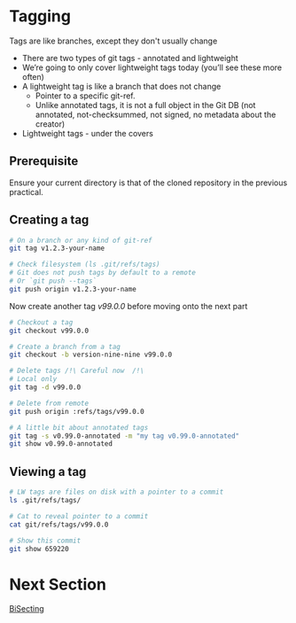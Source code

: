 # Tagging

Tags are like branches, except they don't usually change

* There are two types of git tags - annotated and lightweight
* We’re going to only cover lightweight tags today (you’ll see these more often)
* A lightweight tag is like a branch that does not change
  * Pointer to a specific git-ref.
  * Unlike annotated tags, it is not a full object in the Git DB (not annotated, not-checksummed, not signed, no metadata about the creator)
* Lightweight tags - under the covers

## Prerequisite
Ensure your current directory is that of the cloned repository in the previous practical.

## Creating a tag

```bash
# On a branch or any kind of git-ref
git tag v1.2.3-your-name

# Check filesystem (ls .git/refs/tags)
# Git does not push tags by default to a remote
# Or `git push --tags`
git push origin v1.2.3-your-name
```
Now create another tag _v99.0.0_ before moving onto the next part
```bash
# Checkout a tag
git checkout v99.0.0

# Create a branch from a tag
git checkout -b version-nine-nine v99.0.0

# Delete tags /!\ Careful now  /!\
# Local only
git tag -d v99.0.0

# Delete from remote
git push origin :refs/tags/v99.0.0

# A little bit about annotated tags
git tag -s v0.99.0-annotated -m "my tag v0.99.0-annotated"
git show v0.99.0-annotated
```

## Viewing a tag

```bash
# LW tags are files on disk with a pointer to a commit
ls .git/refs/tags/

# Cat to reveal pointer to a commit
cat git/refs/tags/v99.0.0

# Show this commit
git show 659220 
```


# Next Section
[BiSecting](./11-bisecting.md)
